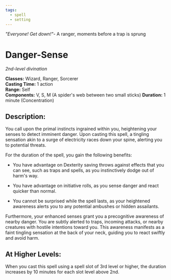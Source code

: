 ```yaml
---
tags:
  - spell
  - setting
---
```

*"Everyone! Get down!"*- A ranger, moments before a trap is sprung

# Danger-Sense

*2nd-level divination*

**Classes:** Wizard, Ranger, Sorcerer  
**Casting Time:** 1 action  
**Range:** Self  
**Components:** V, S, M (A spider's web between two small sticks) 
**Duration:** 1 minute (Concentration) 

## Description:
You call upon the primal instincts ingrained within you, heightening your senses to detect imminent danger. Upon casting this spell, a tingling sensation akin to a surge of electricity races down your spine, alerting you to potential threats.

For the duration of the spell, you gain the following benefits:

- You have advantage on Dexterity saving throws against effects that you can see, such as traps and spells, as you instinctively dodge out of harm's way.

- You have advantage on initiative rolls, as you sense danger and react quicker than normal.

- You cannot be surprised while the spell lasts, as your heightened awareness alerts you to any potential ambushes or hidden assailants.

Furthermore, your enhanced senses grant you a precognitive awareness of nearby danger. You are subtly alerted to traps, incoming attacks, or nearby creatures with hostile intentions toward you. This awareness manifests as a faint tingling sensation at the back of your neck, guiding you to react swiftly and avoid harm.

## At Higher Levels:
When you cast this spell using a spell slot of 3rd level or higher, the duration increases by 10 minutes for each slot level above 2nd.

